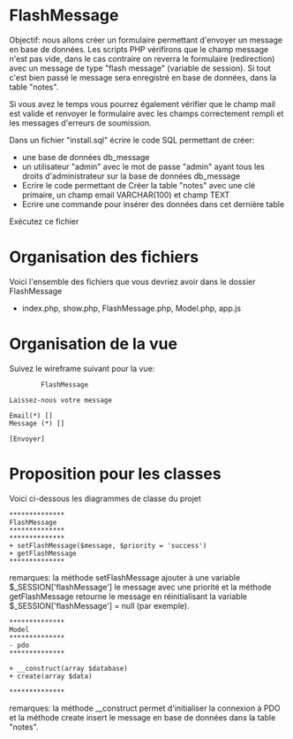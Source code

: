 # FlashMessage

Objectif: nous allons créer un formulaire permettant d'envoyer un message en base de données.
Les scripts PHP vérifirons que le champ message n'est pas vide, dans le cas contraire on reverra le formulaire (redirection) avec
un message de type "flash message" (variable de session).
Si tout c'est bien passé le message sera enregistré en base de données, dans la table "notes". 

Si vous avez le temps vous pourrez également vérifier que le champ mail est valide et renvoyer le formulaire avec
les champs correctement rempli et les messages d'erreurs de soumission.

Dans un fichier "install.sql" écrire le code SQL permettant de créer:
- une base de données db_message
- un utilisateur "admin" avec le mot de passe "admin" ayant tous les droits d'administrateur sur la base de données db_message
- Ecrire le code permettant de Créer la table "notes" avec une clé primaire, un champ email VARCHAR(100) et champ TEXT
- Ecrire une commande pour insérer des données dans cet dernière table 

Exécutez ce fichier 

# Organisation des fichiers
Voici l'ensemble des fichiers que vous devriez avoir dans le dossier FlashMessage
- index.php, show.php, FlashMessage.php, Model.php, app.js

# Organisation de la vue

Suivez le wireframe suivant pour la vue:

```
        FlashMessage
        
Laissez-nous votre message
                                             
Email(*) []
Message (*) []

[Envoyer]

```

# Proposition pour les classes 

Voici ci-dessous les diagrammes de classe du projet

```
**************
FlashMessage
**************
**************
+ setFlashMessage($message, $priority = 'success')
+ getFlashMessage
**************

```
remarques: la méthode setFlashMessage ajouter à une variable $_SESSION['flashMessage'] le message avec une priorité et la méthode 
getFlashMessage retourne le message en réinitialisant la variable $_SESSION['flashMessage'] = null (par exemple).

```
**************
Model
**************
- pdo
**************

+ __construct(array $database)
+ create(array $data)

**************

```
remarques: la méthode __construct permet d'initialiser la connexion à PDO et la méthode create insert le message
en base de données dans la table "notes".
